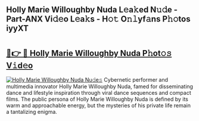 ## Holly Marie Willoughby Nuda L𝚎a𝚔ed N𝚞𝚍e - Part-ANX Vi𝚍𝚎o L𝚎a𝚔s - H𝚘𝚝 O𝚗𝚕yf𝚊ns P𝚑𝚘tos iyyXT

# <h2><a href="http://kf54oyq.oniu.top/?m=Holly+Marie+Willoughby+Nuda">🔗👉 🔴 Holly Marie Willoughby Nuda P𝚑ot𝚘𝚜 V𝚒d𝚎o</a></h2>

[![Holly Marie Willoughby Nuda Nu𝚍e𝚜](https://i.imgur.com/0qMVB7G.gif)](http://kf54oyq.oniu.top/?m=Holly+Marie+Willoughby+Nuda)
Cybernetic performer and multimedia innovator Holly Marie Willoughby Nuda, famed for disseminating dance and lifestyle inspiration through viral dance sequences and compact films. The public persona of Holly Marie Willoughby Nuda is defined by its warm and approachable energy, but the mysteries of his private life remain a tantalizing enigma.  
